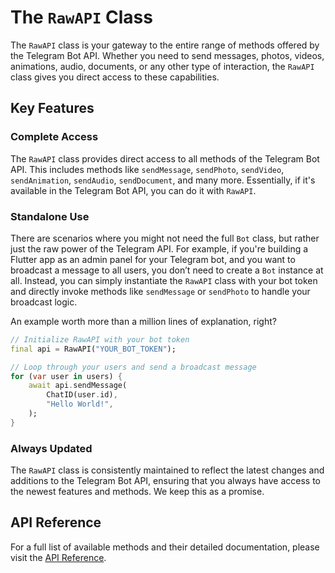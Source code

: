 # The `RawAPI` Class
The `RawAPI` class is your gateway to the entire range of methods offered by the Telegram Bot API. Whether you need to send messages, photos, videos, animations, audio, documents, or any other type of interaction, the `RawAPI` class gives you direct access to these capabilities.

## Key Features

### Complete Access

The `RawAPI` class provides direct access to all methods of the Telegram Bot API. This includes methods like `sendMessage`, `sendPhoto`, `sendVideo`, `sendAnimation`, `sendAudio`, `sendDocument`, and many more. Essentially, if it's available in the Telegram Bot API, you can do it with `RawAPI`.

### Standalone Use

There are scenarios where you might not need the full `Bot` class, but rather just the raw power of the Telegram API. For example, if you're building a Flutter app as an admin panel for your Telegram bot, and you want to broadcast a message to all users, you don’t need to create a `Bot` instance at all. Instead, you can simply instantiate the `RawAPI` class with your bot token and directly invoke methods like `sendMessage` or `sendPhoto` to handle your broadcast logic.

An example worth more than a million lines of explanation, right?

```dart
// Initialize RawAPI with your bot token
final api = RawAPI("YOUR_BOT_TOKEN");

// Loop through your users and send a broadcast message
for (var user in users) {
    await api.sendMessage(
        ChatID(user.id), 
        "Hello World!",
    );
}
```

### Always Updated
The `RawAPI` class is consistently maintained to reflect the latest changes and additions to the Telegram Bot API, ensuring that you always have access to the newest features and methods. We keep this as a promise.

## API Reference

For a full list of available methods and their detailed documentation, please visit the [API Reference](https://pub.dev/documentation/televerse/latest/televerse/RawAPI-class.html).
